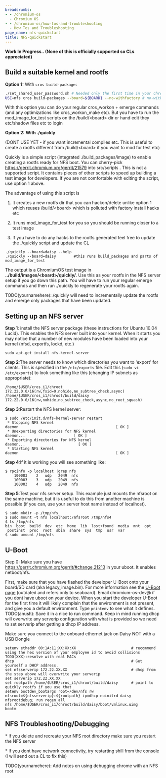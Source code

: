```yaml
---
breadcrumbs:
- - /chromium-os
  - Chromium OS
- - /chromium-os/how-tos-and-troubleshooting
  - How Tos and Troubleshooting
page_name: nfs-quickstart
title: NFS-quickstart
---
```


**Work In Progress.. (None of this is officially supported so CLs appreciated)**

## Build a suitable kernel and rootfs

**Option 1:** With `cros build-packages`

```bash
./set_shared_user_password.sh # Needed only the first time in your chroot so you can login to the rootfs
USE=nfs cros build-packages --board=${BOARD} --no-withfactory # no-withfactory is important. If you miss it you will boot into factory installer mode
```

With this option you can do your regular cros_workon + emerge commands (and any
optimizations like cros_workon_make etc). But you have to run the
mod_image_for_test scripts on the /build/&lt;board&gt; dir or hand edit they
etc/shadow files etc to login

**Option 2:** **With ./quickly**

(DONT USE YET - if you want incremental compiles etc. This is useful to create a
rootfs different from /build/&lt;board&gt; if you want to mod for test etc)

Quickly is a simple script (integrated ./build_packages/image) to enable
creating a rootfs ready for NFS boot. You can cherry-pick
<https://gerrit.chromium.org/gerrit/21579> into src/scripts . This is not a
supported script. It contains pieces of other scripts to speed up building a
test image for developers. If you are not comfortable with editing the script,
use option 1 above.

The advantage of using this script is

1) It creates a new rootfs dir that you can hackon/delete unlike option 1 which
reuses /build/&lt;board&gt; which is polluted with factory install hacks etc

2) It runs mod_image_for_test for you so you should be running closer to a test
image

3) If you have to do any hacks to the rootfs generated feel free to update the
./quickly script and update the CL

```none
./quickly --board=daisy --help         
./quickly --board=daisy        #this runs build_packages and parts of mod_image_for_test
```

The output is a ChromiumOS test image in
**../build/images/&lt;board&gt;/quickly/**. Use this as your rootfs in the NFS
server setup if you go down this path. You will have to run your regular emerge
commands and then run ./quickly to regenerate your rootfs again.

TODO(yournamehere):./quickly will need to incrementally update the rootfs and
emerge only packages that have been updated.

## Setting up an NFS server

**Step 1**: install the NFS server package (these instructions for Ubuntu 10.04
Lucid). This enables the NFS server built into your kernel. When it starts you
may notice that a number of new modules have been loaded into your kernel (nfsd,
exportfs, lockd, etc.)

```none
sudo apt-get install nfs-kernel-server
```

**Step 2**:The server needs to know which directories you want to 'export' for
clients. This is specified in the `/etc/exports` file. Edit this (`sudo vi
/etc/exports`) to look something like this (changing IP subnets as appropriate):

```none
/home/$USER/cros_i1/chroot 172.22.0.0/16(rw,fsid=0,nohide,no_subtree_check,async)
/home/$USER/cros_i1/chroot/build/daisy 172.22.0.0/16(rw,nohide,no_subtree_check,async,no_root_squash)
```

**Step 3**:Restart the NFS kernel server:

```none
$ sudo /etc/init.d/nfs-kernel-server restart
 * Stopping NFS kernel daemon                                            [ OK ] 
 * Unexporting directories for NFS kernel daemon...                      [ OK ] 
 * Exporting directories for NFS kernel daemon...                        [ OK ] 
 * Starting NFS kernel daemon                                            [ OK ]
```

**Step 4**:If it is working you will see something like:

```none
$ rpcinfo -p localhost |grep nfs
    100003    2   udp   2049  nfs
    100003    3   udp   2049  nfs
    100003    4   udp   2049  nfs
```

**Step 5**:Test your nfs server setup. This example just mounts the nfsroot on
the same machine, but it is useful to do this from another machine is possible
(if you can, use your server host name instead of localhost).

```none
$ sudo mkdir -p /tmp/nfs
$ sudo mount -t nfs localhost:/nfsroot /tmp/nfs4
$ ls /tmp/nfs
bin  boot  build  dev  etc  home  lib  lost+found  media  mnt  opt  postinst  proc  root  sbin  share  sys  tmp  usr  var
$ sudo umount /tmp/nfs
```

## U-Boot

Step 0: Make sure you have <https://gerrit.chromium.org/gerrit/#change,21213> in
your uboot. It enables netboot/nfs.

First, make sure that you have flashed the developer U-Boot onto your board/SD
card (aka legacy_image.bin). For more information see the [U-Boot
page](/developers/u-boot) (outdated and refers only to seaboard). Email
chromium-os-dev@ if you dont have uboot on your device. When you start the
developer U-Boot for the first time it will likely complain that the environment
is not present, and give you a default environment. Type `printenv` to see what
it defines.
TODO(anush): Save it in a nice to run command. Keep in mind running dhcp will
overwrite any serverip configuration with what is provided so we need to set
serverip after getting a dhcp IP address.

Make sure you connect to the onboard ethernet jack on Daisy NOT with a USB
Dongle

```none
setenv ethaddr 00:1A:11:XX:XX:XX                         # recommend using the hex version of your employee id to avoid collisions TODO(XXX):resolve with real MACs
dhcp                                                     # Get yourself a DHCP address. 
set nfsserverip 172.22.XX.XX                             # dhcp from the step above will overwrite your serverip
set serverip 172.22.XX.XX
set rootpath /home/$USER/cros_i1/chroot/build/daisy      # point to quickly rootfs if you use that
setenv bootdev_bootargs root=/dev/nfs rw nfsroot=${nfsserverip}:${rootpath} ip=dhcp noinitrd daisy nfsrootdebug; run regen_all
nfs /home/$USER/cros_i1/chroot/build/daisy/boot/vmlinux.uimg
bootm
```

## NFS Troubleshooting/Debugging

\* If you delete and recreate your NFS root directory make sure you restart the
NFS server

\* If you dont have network connectivity, try restarting shill from the console
(I will send out a CL to fix this)

TODO(yournamehere): Add notes on using debugging chrome with an NFS root
